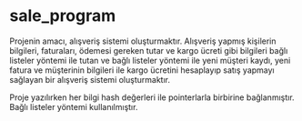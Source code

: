 # sale_program
Projenin amacı, alışveriş sistemi oluşturmaktır. Alışveriş yapmış kişilerin bilgileri,
faturaları, ödemesi gereken tutar ve kargo ücreti gibi bilgileri bağlı listeler yöntemi ile tutan
ve bağlı listeler yöntemi ile yeni müşteri kaydı, yeni fatura ve müşterinin bilgileri ile kargo
ücretini hesaplayıp satış yapmayı sağlayan bir alışveriş sistemi oluşturmaktır.

Proje yazılırken her bilgi hash değerleri ile pointerlarla birbirine bağlanmıştır. Bağlı listeler yöntemi kullanılmıştır.